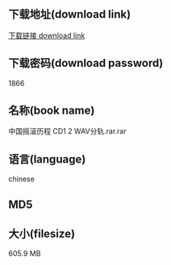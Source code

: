 ## 下载地址(download link)
[下载链接 download link](https://voluble-croquembouche-d321dc.netlify.app/?s=%E4%B8%AD%E5%9B%BD%E6%91%87%E6%BB%9A%E5%8E%86%E7%A8%8B+CD1+2+WAV%E5%88%86%E8%BD%A8.rar)

## 下载密码(download password)
1866

## 名称(book name)
中国摇滚历程 CD1 2 WAV分轨.rar.rar

## 语言(language)
chinese

## MD5


## 大小(filesize)
605.9 MB
